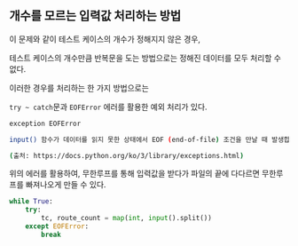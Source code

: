 
## 개수를 모르는 입력값 처리하는 방법

이 문제와 같이 테스트 케이스의 개수가 정해지지 않은 경우,

테스트 케이스의 개수만큼 반복문을 도는 방법으로는 정해진 데이터를 모두 처리할 수 없다.

이러한 경우를 처리하는 한 가지 방법으로는 

`try ~ catch`문과 `EOFError` 에러를 활용한 예외 처리가 있다.

```bash
exception EOFError

input() 함수가 데이터를 읽지 못한 상태에서 EOF (end-of-file) 조건을 만날 때 발생합니다.

(출처: https://docs.python.org/ko/3/library/exceptions.html)
```

위의 에러를 활용하여, 무한루프를 통해 입력값을 받다가 파일의 끝에 다다르면 무한루프를 빠져나오게 만들 수 있다.

```python
while True:
    try:
        tc, route_count = map(int, input().split())
    except EOFError:
        break
```
